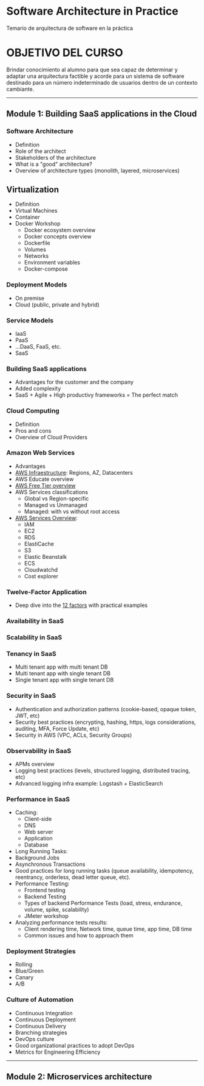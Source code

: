 # Software Architecture in Practice 

Temario de arquitectura de software en la práctica

# OBJETIVO DEL CURSO
Brindar conocimiento al alumno para que sea capaz de determinar y adaptar una arquitectura
factible y acorde para un sistema de software destinado para un número indeterminado de
usuarios dentro de un contexto cambiante.

---

## Module 1: Building SaaS applications in the Cloud

### Software Architecture 
* Definition
* Role of the architect
* Stakeholders of the architecture
* What is a "good" architecture?
* Overview of architecture types (monolith, layered, microservices)

## Virtualization
* Definition
* Virtual Machines
* Container
* Docker Workshop
  * Docker ecosystem overview
  * Docker concepts overview
  * Dockerfile
  * Volumes
  * Networks
  * Environment variables
  * Docker-compose

### Deployment Models
* On premise 
* Cloud (public, private and hybrid)

### Service Models 
* IaaS
* PaaS
* ...DaaS, FaaS, etc.
* SaaS

### Building SaaS applications
* Advantages for the customer and the company
* Added complexity 
* SaaS + Agile + High productivy frameworks = The perfect match
  
### Cloud Computing
* Definition
* Pros and cons
* Overview of Cloud Providers

### Amazon Web Services
* Advantages
* [AWS Infraestructure](https://docs.aws.amazon.com/): Regions, AZ, Datacenters
* AWS Educate overview
* [AWS Free Tier overview](https://aws.amazon.com/free/?all-free-tier.sort-by=item.additionalFields.SortRank&all-free-tier.sort-order=asc)
* AWS Services classifications
  * Global vs Region-specific
  * Managed vs Unmanaged
  * Managed: with vs without root access
* [AWS Services Overview](https://github.com/letiesperon/ASP-tutorials):
  * IAM 
  * EC2
  * RDS
  * ElastiCache
  * S3
  * Elastic Beanstalk
  * ECS
  * Cloudwatchd
  * Cost explorer

### Twelve-Factor Application
* Deep dive into the [12 factors](http://12factor.net/) with practical examples

### Availability in SaaS

### Scalability in SaaS

### Tenancy in SaaS
* Multi tenant app with multi tenant DB
* Multi tenant app with single tenant DB
* Single tenant app with single tenant DB

### Security in SaaS
* Authentication and authorization patterns (cookie-based, opaque token, JWT, etc)
* Security best practices (encrypting, hashing, https, logs considerations, auditing, MFA, Force Update, etc)
* Security in AWS (VPC, ACLs, Security Groups)

### Observability in SaaS
* APMs overview
* Logging best practices (levels, structured logging, distributed tracing, etc)
* Advanced logging infra example: Logstash + ElasticSearch

### Performance in SaaS
* Caching:
  * Client-side
  * DNS
  * Web server
  * Application
  * Database
* Long Running Tasks:
 * Background Jobs
 * Asynchronous Transactions
 * Good practices for long running tasks (queue availability, idempotency, reentrancy, orderless, dead letter queue, etc). 
* Performance Testing:
  * Frontend testing
  * Backend Testing
  * Types of backend Performance Tests (load, stress, endurance, volume, spike, scalability)
  * JMeter workshop
* Analyzing performance tests results:
  * Client rendering time, Network time, queue time, app time, DB time
  * Common issues and how to approach them

### Deployment Strategies
* Rolling
* Blue/Green
* Canary
* A/B

### Culture of Automation
* Continuous Integration
* Continuous Deployment 
* Continuous Delivery
* Branching strategies
* DevOps culture
* Good organizational practices to adopt DevOps
* Metrics for Engineering Efficiency 

---

## Module 2: Microservices architecture
